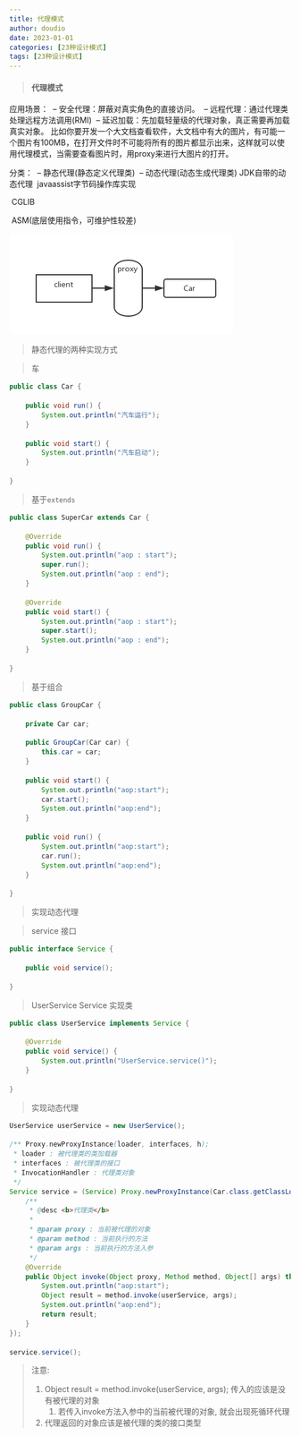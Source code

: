 ```yaml
---
title: 代理模式
author: doudio
date: 2023-01-01
categories: [23种设计模式]
tags: [23种设计模式]
---
```


> #### 代理模式

应用场景：
​	– 安全代理：屏蔽对真实角色的直接访问。
​	– 远程代理：通过代理类处理远程方法调用(RMI)
​	– 延迟加载：先加载轻量级的代理对象，真正需要再加载真实对象。
​		比如你要开发一个大文档查看软件，大文档中有大的图片，有可能一个图片有100MB，在打开文件时不可能将所有的图片都显示出来，这样就可以使用代理模式，当需要查看图片时，用proxy来进行大图片的打开。

分类：
​	– 静态代理(静态定义代理类)
​	– 动态代理(动态生成代理类)
JDK自带的动态代理
​	javaassist字节码操作库实现

​	CGLIB

​	ASM(底层使用指令，可维护性较差)

![](https://raw.githubusercontent.com/doudio/note/master/23种设计模式/img/proxy.png)

> 静态代理的两种实现方式

> 车

```java
public class Car {

	public void run() {
		System.out.println("汽车运行");
	}
	
	public void start() {
		System.out.println("汽车启动");
	}
	
}
```

> 基于`extends`

```java
public class SuperCar extends Car {

	@Override
	public void run() {
		System.out.println("aop : start");
		super.run();
		System.out.println("aop : end");
	}

	@Override
	public void start() {
		System.out.println("aop : start");
		super.start();
		System.out.println("aop : end");
	}
	
}
```

> 基于组合

```java
public class GroupCar {

	private Car car;

	public GroupCar(Car car) {
		this.car = car;
	}

	public void start() {
		System.out.println("aop:start");
		car.start();
		System.out.println("aop:end");
	}

	public void run() {
		System.out.println("aop:start");
		car.run();
		System.out.println("aop:end");
	}

}
```

> 实现动态代理

> service 接口

```java
public interface Service {

	public void service();
	
}
```

> UserService Service 实现类

```java
public class UserService implements Service {

	@Override
	public void service() {
		System.out.println("UserService.service()");
	}

}
```

> 实现动态代理

```java
UserService userService = new UserService();
		
/** Proxy.newProxyInstance(loader, interfaces, h);
 * loader : 被代理类的类加载器
 * interfaces : 被代理类的接口
 * InvocationHandler : 代理类对象
 */
Service service = (Service) Proxy.newProxyInstance(Car.class.getClassLoader(), UserService.class.getInterfaces(), new InvocationHandler() {
    /**
	 * @desc <b>代理类</b>
	 * 
	 * @param proxy : 当前被代理的对象
	 * @param method : 当前执行的方法
	 * @param args : 当前执行的方法入参
	 */
    @Override
    public Object invoke(Object proxy, Method method, Object[] args) throws Throwable {
        System.out.println("aop:start");
        Object result = method.invoke(userService, args);
        System.out.println("aop:end");
        return result;
    }
});

service.service();
```

> 注意: 
>
> 1. Object result = method.invoke(userService, args); 传入的应该是没有被代理的对象
>    1. 若传入invoke方法入参中的当前被代理的对象, 就会出现死循环代理
> 2. 代理返回的对象应该是被代理的类的接口类型